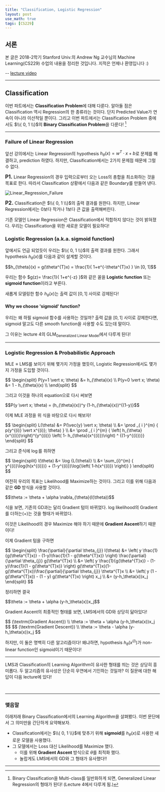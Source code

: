 ```yaml
---
title: "Classification, Logistic Regression"
layout: post
use_math: true
tags: [CS229]
---
```


## 서론
본 글은 2018-2학기 Stanford Univ.의 Andrew Ng 교수님의 Machine Learning(CS229) 수업의 내용을 정리한 것입니다. 지적은 언제나 환영입니다 :)

-- [lecture video](https://youtu.be/het9HFqo1TQ)

<hr>

## Classification
이번 파트에서는 **Classification Problem**에 대해 다룬다. 알아둘 점은 Classification 역시 Regression의 한 종류라는 것이다. 단지 Predicted Value가 연속이 아니라 이산적일 뿐이다. 그리고 이번 파트에서는 Classification Problem 중에서도 $\\{ 0, 1 \\}$의 **Binary Classification Problem**을 다룬다! [^1]

<hr>

### Failure of Linear Regression

앞선 강의에서는 Linear Regression의 hypothesis $h_{\theta}(x) = w^{T} \cdot x + b$로 문제를 해결하고, prediction 하였다. 하지만, Classification에서는 2가지 문제점 때문에 그럴 수 없다.

<big>**P1.**</big> Linear Regression의 경우 입력으로부터 오는 Loss의 총합을 최소화하는 것을 목표로 한다. 따라서 Classification 상황에서 다음과 같은 Boundary를 만들어 낸다.

![Linear_Regression_Failure](https://i.stack.imgur.com/nEC4H.png)

<big>**P2.**</big> Classification은 $\\{ 0, 1 \\}$의 출력 결과를 원한다. 하지만, Linear Regression에서는 0보다 작거나 1보다 큰 값을 출력해버린다.

기존 모델인 Linear Regression은 Classification에서 적합하지 않다는 것이 밝혀졌다. 우리는 Classification을 위한 새로운 모델이 필요하다!

### Logistic Regression (a.k.a. sigmoid function)

앞에서도 언급 되었듯이 우리는  $\\{ 0, 1 \\}$의 출력 결과를 원한다. 그래서 hypothesis $h_{\theta}(x)$를 다음과 같이 설계할 것이다.

<div>
$$h_{\theta}(x) = g(\theta^{T}x) = \frac{1}{ 1+e^{-\theta^{T}x} } \in [0, 1]$$
</div>

우리는 함수 $g(z)= \frac{1}{ 1+e^{-z} }$와 같은 꼴을 **Logistic function** 또는 **sigmoid function**이라고 부른다.

새롭게 모델링한 함수 $h_{\theta}(x)$는 출력 값이 $[0, 1]$ 사이로 강제된다!

#### Why we choose 'sigmoid' function?

우리는 왜 하필 sigmoid 함수를 사용하는 것일까? 출력 값을 $[0, 1]$ 사이로 강제한다면, sigmoid 말고도 다른 smooth function을 사용할 수도 있는데 말이다.

그 이유는 lecture 4의 GLM<sub>Generalized Linear Model</sub>에서 다루게 된다!

<hr>

### Logistic Regression & Probabilistic Approach

$\textrm{MLE} \equiv \textrm{LMS}$를 보이기 위해 몇가지 가정을 했듯이, Logistic Regression에서도 몇가지 가정을 도입할 것이다.

<div>
$$
\begin{split}
P(y=1 \vert x; \theta) &= h_{\theta}(x) \\
P(y=0 \vert x; \theta) &= 1 - h_{\theta}(x) \\
\end{split}
$$
</div>

그리고 이것을 하나의 equation으로 다시 써보면

<div>
$$P(y \vert x; \theta) = (h_{\theta}(x))^y (1-h_{\theta}(x))^{(1-y)}$$
</div>

이제 MLE 과정을 위 식을 바탕으로 다시 해보자!

<div>
$$
\begin{split}
L(\theta) &= P(\vec{y} \vert x; \theta) \\
&= \prod _{ i }^{m} { p(y^{(i)} \vert x^{(i)}; \theta) } \\
&= \prod _{ i }^{m} { \left( h_{\theta}(x^{(i)})\right)^{y^{(i)}} \left( 1- h_{\theta}(x^{(i)})\right) ^ {(1-y^{(i)})}}
\end{split}
$$
</div>

그리고 준식에 $\log$를 취하면

<div>
$$
\begin{split}
l(\theta) &= \log {L(\theta)} \\
&= \sum_{i}^{m} { y^{(i)}\log{h(x^{(i)})} + (1-y^{(i)})\log{\left( 1-h(x^{(i)}) \right)} }
\end{split}
$$
</div>

여전히 우리의 목표는 Likelihood를 Maximize하는 것이다. 그리고 이를 위해 다음과 같은 **GD** 방식을 사용할 것이다.

<div>
$$\theta := \theta + \alpha \nabla_{\theta}(l(\theta))$$
</div>

식을 보면, 기존의 GD과는 달리 Gradient 텀이 바뀌었다. log likelihood의 Gradient를 더하는($+$)는 것을 형태가 바뀌었다.

이것은 Likelihood의 경우 Maximize 해야 하기 때문에 **Gradient Ascent**하기 때문이다!

이제 Gradient 텀을 구하면

<div>
$$
\begin{split}
\frac{\partial}{\partial \theta_{j}} l(\theta) &= \left( y \frac{1}{g(\theta^{T}x)} - (1-y)\frac{1}{1 - g(\theta^{T}x)} \right) \frac{\partial}{\partial \theta_{j}} g(\theta^{T}x) \\
&= \left( y \frac{1}{g(\theta^{T}x)} - (1-y)\frac{1}{1 - g(\theta^{T}x)} \right) g(\theta^{T}x)(1-g(\theta^{T}x))\frac{\partial}{\partial \theta_{j}} \theta^{T}x \\
&= \left( y (1 - g(\theta^{T}x)) - (1 - y) g(\theta^{T}x) \right) x_j \\
&= (y-h_\theta(x))x_j
\end{split}
$$
</div>

정리하면 결국

<div>
$$\theta := \theta + \alpha (y-h_\theta(x))x_j$$
</div>

Gradient Ascent의 최종적인 형태를 보면, LMS에서의 GD와 상당히 닮아있다! 

<div>
$$
(\textrm{Gradient Ascent}) \\
\theta := \theta + \alpha (y-h_\theta(x))x_j
$$
$$
(\textrm{Gradient Descent}) \\
\theta := \theta - \alpha (y-h_\theta(x))x_j
$$
</div>

하지만, 이 둘은 명백히 다른 알고리즘이다! 왜냐하면, hypothesis $h_{\theta}(x^{(i)})$가 non-linear function인 sigmoid이기 때문이다!

<hr>

LMS과 Classification의 Learning Algorithm이 유사한 형태를 띄는 것은 상당히 흥미롭다. 두 알고리즘의 유사성은 단순히 우연에서 기인하는 것일까? 이 질문에 대한 해답이 다음 lecture에 있다!

<br>

<hr>

### 맺음말

이래저래 Binary Classification에서의 Learning Algorithm을 살펴봤다. 이번 문단에서 그 의미만을 간단하게 요약해보자.

- Classification에서는 $\\{ 0, 1 \\}$에 맞추기 위해 **sigmoid**를 $h_{\theta}(x)$로 사용한 새로운 모델을 사용했다.
- 그 모델에서는 Loss 대신 Likelihood를 Maximize 했다.
  - 이를 위해 **Gradient Ascent** 방식으로 $\theta$를 최적화 했다.
  - 놀랍게도 LMS에서의 GD와 그 형태가 유사했다!!

<hr>

[^1]: Binary Classification을 Multi-class를 일반화하게 되면, Generalized Linear Regression의 형태가 된다! (Lecture 4에서 다루게 됨.)



